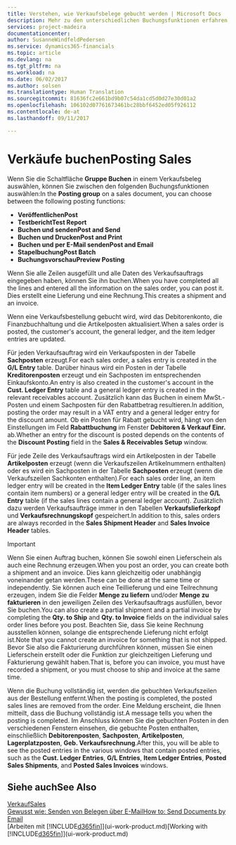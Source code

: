 ```yaml
---
title: Verstehen, wie Verkaufsbelege gebucht werden | Microsoft Docs
description: Mehr zu den unterschiedlichen Buchungsfunktionen erfahren, um Verkaufsbelege zu buchen.
services: project-madeira
documentationcenter: 
author: SusanneWindfeldPedersen
ms.service: dynamics365-financials
ms.topic: article
ms.devlang: na
ms.tgt_pltfrm: na
ms.workload: na
ms.date: 06/02/2017
ms.author: solsen
ms.translationtype: Human Translation
ms.sourcegitcommit: 81636fc2e661bd9b07c54da1cd5d0d27e30d01a2
ms.openlocfilehash: 106102d07761673461bc28bbf6452ed05f926112
ms.contentlocale: de-at
ms.lasthandoff: 09/11/2017

---
```

# <a name="posting-sales"></a><span data-ttu-id="be618-103">Verkäufe buchen</span><span class="sxs-lookup"><span data-stu-id="be618-103">Posting Sales</span></span>
<span data-ttu-id="be618-104">Wenn Sie die Schaltfläche **Gruppe Buchen** in einem Verkaufsbeleg auswählen, können Sie zwischen den folgenden Buchungsfunktionen auswählen:</span><span class="sxs-lookup"><span data-stu-id="be618-104">In the **Posting group** on a sales document, you can choose between the following posting functions:</span></span>

* <span data-ttu-id="be618-105">**Veröffentlichen**</span><span class="sxs-lookup"><span data-stu-id="be618-105">**Post**</span></span>
* <span data-ttu-id="be618-106">**Testbericht**</span><span class="sxs-lookup"><span data-stu-id="be618-106">**Test Report**</span></span>
* <span data-ttu-id="be618-107">**Buchen und senden**</span><span class="sxs-lookup"><span data-stu-id="be618-107">**Post and Send**</span></span>
* <span data-ttu-id="be618-108">**Buchen und Drucken**</span><span class="sxs-lookup"><span data-stu-id="be618-108">**Post and Print**</span></span>
* <span data-ttu-id="be618-109">**Buchen und per E-Mail senden**</span><span class="sxs-lookup"><span data-stu-id="be618-109">**Post and Email**</span></span>
* <span data-ttu-id="be618-110">**Stapelbuchung**</span><span class="sxs-lookup"><span data-stu-id="be618-110">**Post Batch**</span></span>
* <span data-ttu-id="be618-111">**Buchungsvorschau**</span><span class="sxs-lookup"><span data-stu-id="be618-111">**Preview Posting**</span></span>

<span data-ttu-id="be618-112">Wenn Sie alle Zeilen ausgefüllt und alle Daten des Verkaufsauftrags eingegeben haben, können Sie ihn buchen.</span><span class="sxs-lookup"><span data-stu-id="be618-112">When you have completed all the lines and entered all the information on the sales order, you can post it.</span></span> <span data-ttu-id="be618-113">Dies erstellt eine Lieferung und eine Rechnung.</span><span class="sxs-lookup"><span data-stu-id="be618-113">This creates a shipment and an invoice.</span></span>

<span data-ttu-id="be618-114">Wenn eine Verkaufsbestellung gebucht wird, wird das Debitorenkonto, die Finanzbuchhaltung und die Artikelposten aktualisiert.</span><span class="sxs-lookup"><span data-stu-id="be618-114">When a sales order is posted, the customer's account, the general ledger, and the item ledger entries are updated.</span></span>

<span data-ttu-id="be618-115">Für jeden Verkaufsauftrag wird ein Verkaufsposten in der Tabelle **Sachposten** erzeugt.</span><span class="sxs-lookup"><span data-stu-id="be618-115">For each sales order, a sales entry is created in the **G/L Entry** table.</span></span> <span data-ttu-id="be618-116">Darüber hinaus wird ein Posten in der Tabelle **Kreditorenposten** erzeugt und ein Sachposten im entsprechenden Einkaufskonto.</span><span class="sxs-lookup"><span data-stu-id="be618-116">An entry is also created in the customer's account in the **Cust. Ledger Entry** table and a general ledger entry is created in the relevant receivables account.</span></span> <span data-ttu-id="be618-117">Zusätzlich kann das Buchen in einem MwSt.-Posten und einem Sachposten für den Rabattbetrag resultieren.</span><span class="sxs-lookup"><span data-stu-id="be618-117">In addition, posting the order may result in a VAT entry and a general ledger entry for the discount amount.</span></span> <span data-ttu-id="be618-118">Ob ein Posten für Rabatt gebucht wird, hängt von den Einstellungen im Feld **Rabattbuchung** im Fenster **Debitoren & Verkauf Einr.** ab.</span><span class="sxs-lookup"><span data-stu-id="be618-118">Whether an entry for the discount is posted depends on the contents of the **Discount Posting** field in the **Sales & Receivables Setup** window.</span></span>

<span data-ttu-id="be618-119">Für jede Zeile des Verkaufsauftrags wird ein Artikelposten in der Tabelle **Artikelposten** erzeugt (wenn die Verkaufszeilen Artikelnummern enthalten) oder es wird ein Sachposten in der Tabelle **Sachposten** erzeugt (wenn die Verkaufszeilen Sachkonten enthalten).</span><span class="sxs-lookup"><span data-stu-id="be618-119">For each sales order line, an item ledger entry will be created in the **Item Ledger Entry** table (if the sales lines contain item numbers) or a general ledger entry will be created in the **G/L Entry** table (if the sales lines contain a general ledger account).</span></span> <span data-ttu-id="be618-120">Zusätzlich dazu werden Verkaufsaufträge immer in den Tabellen **Verkaufslieferkopf** und **Verkaufsrechnungskopf** gespeichert.</span><span class="sxs-lookup"><span data-stu-id="be618-120">In addition to this, sales orders are always recorded in the **Sales Shipment Header** and **Sales Invoice Header** tables.</span></span>

> [!IMPORTANT]  
>   <span data-ttu-id="be618-121">Wenn Sie einen Auftrag buchen, können Sie sowohl einen Lieferschein als auch eine Rechnung erzeugen.</span><span class="sxs-lookup"><span data-stu-id="be618-121">When you post an order, you can create both a shipment and an invoice.</span></span> <span data-ttu-id="be618-122">Dies kann gleichzeitig oder unabhängig voneinander getan werden.</span><span class="sxs-lookup"><span data-stu-id="be618-122">These can be done at the same time or independently.</span></span> <span data-ttu-id="be618-123">Sie können auch eine Teillieferung und eine Teilrechnung erzeugen, indem Sie die Felder **Menge zu liefern** und/oder **Menge zu fakturieren** in den jeweiligen Zeilen des Verkaufsauftrags ausfüllen, bevor Sie buchen.</span><span class="sxs-lookup"><span data-stu-id="be618-123">You can also create a partial shipment and a partial invoice by completing the **Qty. to Ship** and **Qty. to Invoice** fields on the individual sales order lines before you post.</span></span> <span data-ttu-id="be618-124">Beachten Sie, dass Sie keine Rechnung ausstellen können, solange die entsprechende Lieferung nicht erfolgt ist.</span><span class="sxs-lookup"><span data-stu-id="be618-124">Note that you cannot create an invoice for something that is not shipped.</span></span> <span data-ttu-id="be618-125">Bevor Sie also die Fakturierung durchführen können, müssen Sie einen Lieferschein erstellt oder die Funktion zur gleichzeitigen Lieferung und Fakturierung gewählt haben.</span><span class="sxs-lookup"><span data-stu-id="be618-125">That is, before you can invoice, you must have recorded a shipment, or you must choose to ship and invoice at the same time.</span></span>

<span data-ttu-id="be618-126">Wenn die Buchung vollständig ist, werden die gebuchten Verkaufszeilen aus der Bestellung entfernt.</span><span class="sxs-lookup"><span data-stu-id="be618-126">When the posting is completed, the posted sales lines are removed from the order.</span></span> <span data-ttu-id="be618-127">Eine Meldung erscheint, die Ihnen mitteilt, dass die Buchung vollständig ist.</span><span class="sxs-lookup"><span data-stu-id="be618-127">A message tells you when the posting is completed.</span></span> <span data-ttu-id="be618-128">Im Anschluss können Sie die gebuchten Posten in den verschiedenen Fenstern einsehen, die gebuchte Posten enthalten, einschließlich **Debitorenposten**, **Sachposten**, **Artikelposten**, **Lagerplatzposten**, **Geb. Verkaufsrechnung**.</span><span class="sxs-lookup"><span data-stu-id="be618-128">After this, you will be able to see the posted entries in the various windows that contain posted entries, such as the **Cust. Ledger Entries**, **G/L Entries**, **Item Ledger Entries**, **Posted Sales Shipments**, and **Posted Sales Invoices** windows.</span></span>

## <a name="see-also"></a><span data-ttu-id="be618-129">Siehe auch</span><span class="sxs-lookup"><span data-stu-id="be618-129">See Also</span></span>
[<span data-ttu-id="be618-130">Verkauf</span><span class="sxs-lookup"><span data-stu-id="be618-130">Sales</span></span>](sales-manage-sales.md)  
[<span data-ttu-id="be618-131">Gewusst wie: Senden von Belegen über E-Mail</span><span class="sxs-lookup"><span data-stu-id="be618-131">How to: Send Documents by Email</span></span>](ui-how-send-documents-email.md)  
<span data-ttu-id="be618-132">[Arbeiten mit [!INCLUDE[d365fin](includes/d365fin_md.md)]](ui-work-product.md)</span><span class="sxs-lookup"><span data-stu-id="be618-132">[Working with [!INCLUDE[d365fin](includes/d365fin_md.md)]](ui-work-product.md)</span></span>


